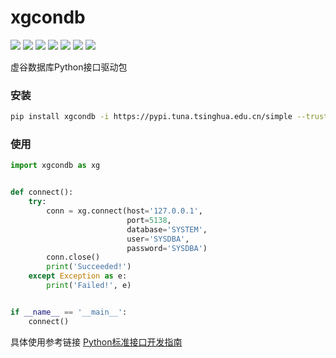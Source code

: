 # xgcondb

<a href="#"><img src="https://flat.badgen.net/badge/os/win-x86_64/cyan?icon=windows" /></a>
<a href="#"><img src="https://img.shields.io/badge/os-linux_x86_64-white?style=flat-square&logo=linux&logoColor=white&color=rgb(35%2C189%2C204)" /></a>
<a href="#"><img src="https://img.shields.io/badge/os-linux_arm64-white?style=flat-square&logo=linux&logoColor=white&color=rgb(35%2C189%2C204)" /></a>
<a href="#"><img src="https://flat.badgen.net/badge/python/3.6|3.7|3.8|3.9/blue" /></a>
<a href="#"><img src="https://flat.badgen.net/badge/pypi/v0.0.1/blue" /></a>
<a href="https://pepy.tech/project/xgcondb" ><img src="https://static.pepy.tech/badge/xgcondb" /></a>
<a href="#" ><img src="https://flat.badgen.net/badge/test/pass/green?icon=github" /></a>


虚谷数据库Python接口驱动包

### 安装

```bash
pip install xgcondb -i https://pypi.tuna.tsinghua.edu.cn/simple --trusted-host=pypi.tuna.tsinghua.edu.cn
```

### 使用
```python
import xgcondb as xg


def connect():
    try:
        conn = xg.connect(host='127.0.0.1',
                          port=5138,
                          database='SYSTEM',
                          user='SYSDBA',
                          password='SYSDBA')
        conn.close()
        print('Succeeded!')
    except Exception as e:
        print('Failed!', e)


if __name__ == '__main__':
    connect()
```

具体使用参考链接 [Python标准接口开发指南](https://help.xugudb.com/documents/python-development-guide/program-guide-01)
